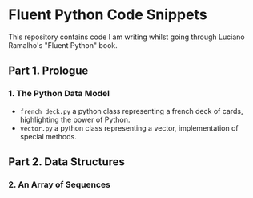 # Fluent Python Code Snippets

This repository contains code I am writing whilst going through Luciano Ramalho's "Fluent Python" book.

## Part 1. Prologue

### 1. The Python Data Model

- `french_deck.py` a python class representing a french deck of cards, highlighting the power of Python.
- `vector.py` a python class representing a vector, implementation of special methods.

## Part 2. Data Structures

### 2. An Array of Sequences
